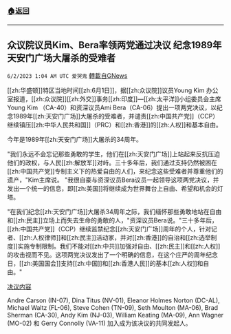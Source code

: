 ###  [:house:返回](README.md)
---


## 众议院议员Kim、Bera率领两党通过决议 纪念1989年天安门广场大屠杀的受难者
`6/2/2023 1:04 AM UTC 爱哭鬼` [轉載自GNews](https://gnews.org/articles/1350640)


[[zh:华盛顿]]特区当地时间[[zh:6月1日]]，据[[zh:众议院]]议员Young Kim 办公室报道，[[zh:众议院]][[zh:外交]]事务[[zh:印度]]—[[zh:太平洋]]小组委员会主席Young Kim （CA-40）和资深议员Ami Bera（CA-06）提出一项两党决议，以纪念1989年[[zh:天安门广场]]大屠杀的受难者，并谴责[[zh:中国共产党]]（CCP）继续镇压[[zh:中华人民共和国]]（PRC）和[[zh:香港]]的[[zh:人权]]和基本自由。

  

今年是1989年[[zh:天安门广场]]大屠杀的34周年。

  

"我们永远不会忘记那些勇敢的学生，他们在[[zh:天安门广场]]上站起来反抗压迫他们的政权，与人民[[zh:解放军]]对峙。三十多年后，我们通过支持仍然被困在[[zh:中国共产党]]专制主义下的热爱自由的人们，来纪念这些受难者并尊重他们的遗产，"Kim主席说。  "我很自豪与资深议员Bera议员一起领导这项两党决议，并发出一个统一的信息，即[[zh:美国]]将继续成为世界舞台上自由、希望和机会的灯塔。

  

"在我们纪念[[zh:天安门广场]]大屠杀34周年之际，我们缅怀那些勇敢地站在自由和[[zh:民主]]立场上而失去生命的勇敢的人，"资深议员Bera说。"三十多年后，[[zh:中国共产党]]（CCP）继续监禁纪念[[zh:天安门广场]]周年的个人，针对记者、[[zh:人权律师]]和[[zh:民主]]活动家，并对[[zh:香港]]的自治和[[zh:选举制度]]实施专制限制。我们不能对[[zh:中共]]加强对自由、[[zh:民主]]和[[zh:人权]]的攻击视而不见。这项两党决议发出了一个明确的信息，在这个庄严的周年纪念日，[[zh:美国国会]]支持[[zh:中国]]和[[zh:香港人民]]的基本[[zh:人权]]和自由。"

  [决议内容](https://youngkim.house.gov/sites/evo-subsites/youngkim.house.gov/files/evo-media-document/bera_014_xml.pdf)

Andre Carson (IN-07), Dina Titus (NV-01), Eleanor Holmes Norton (DC-AL), Michael Waltz (FL-06), Steve Cohen (TN-09), Seth Moulton (MA-06), Brad Sherman (CA-30), Andy Kim (NJ-03), William Keating (MA-09), Ann Wagner (MO-02) 和 Gerry Connolly (VA-11) 加入成为该决议的共同发起人。

 

